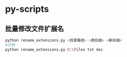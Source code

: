 # py-scripts

## 批量修改文件扩展名

```bash
python rename_extensions.py <目录路径> <原后缀> <新后缀>
#示例
python rename_extensions.py C:\Files txt doc
```

